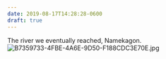 ```yaml
---
date: 2019-08-17T14:28:28-0600
draft: true
---
```




The river we eventually reached, Namekagon. ![B7359733-4FBE-4A6E-9D50-F188CDC3E70E.jpg](http://ianwhitney.micro.blog/uploads/2019/39bb274b4b.jpg)



